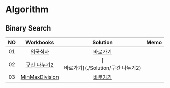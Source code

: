 # Algorithm 

## Binary Search
|<center>NO|<center>Workbooks|<center>Solution|<center>Memo|
|:---:|:---:|:---:|:---:|
|01|[<center>입국심사](https://programmers.co.kr/learn/courses/30/lessons/43238)|[<center>바로가기](./Solution/입국심사)||
|02|[<center>구간 나누기2](https://www.acmicpc.net/problem/13397)|[<center>바로가기](./Solution/구간 나누기2)||
|03|[<center>MinMaxDivision](https://app.codility.com/programmers/lessons/14-binary_search_algorithm/min_max_division/)|[<center>바로가기](./Solution/MinMaxDivision)||



